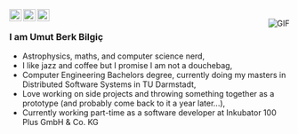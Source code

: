 <a href="https://twitter.com/umutberkbilgic">
  <img align="left" alt="Ajay's Twitter" width="22px" src="https://cdn.jsdelivr.net/npm/simple-icons@v3/icons/twitter.svg" />
</a>
<a href="https://www.linkedin.com/in/umut-berk-bilgic/">
  <img align="left" alt="Ajay's Linkdein" width="22px" src="https://cdn.jsdelivr.net/npm/simple-icons@v3/icons/linkedin.svg" />
</a>
<a href="https://github.com/umutberkbilgic">
  <img align="left" alt="Ajay's Github" width="22px" src="https://cdn.jsdelivr.net/npm/simple-icons@v3/icons/github.svg" />
</a>
<br />
<img align="right" alt="GIF" src="https://cdn.vox-cdn.com/thumbor/Jf4AJjRQ-5L0cfzjhZlqHEUyrHY=/0x0:480x270/920x613/filters:focal(202x97:278x173):no_upscale()/cdn.vox-cdn.com/uploads/chorus_image/image/60136969/D8149AD7_75AC_4177_B8F7_273F4ED1F587.0.gif" />

### I am Umut Berk Bilgiç
- Astrophysics, maths, and computer science nerd,
- I like jazz and coffee but I promise I am not a douchebag,
- Computer Engineering Bachelors degree, currently doing my masters in Distributed Software Systems in TU Darmstadt,
- Love working on side projects and throwing something together as a prototype (and probably come back to it a year later...),
- Currently working part-time as a software developer at Inkubator 100 Plus GmbH & Co. KG
